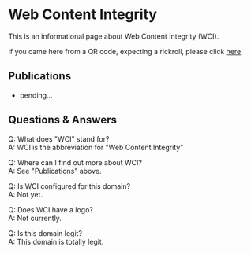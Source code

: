 # Web Content Integrity

This is an informational page about Web Content Integrity (WCI).

If you came here from a QR code, expecting a rickroll, please click [here](https://shattereddisk.github.io/rickroll/rickroll.mp4).


## Publications

- pending…


## Questions & Answers

Q: What does "WCI" stand for?  
A: WCI is the abbreviation for "Web Content Integrity"

Q: Where can I find out more about WCI?  
A: See "Publications" above.

Q: Is WCI configured for this domain?  
A: Not yet.

Q: Does WCI have a logo?  
A: Not currently.

Q: Is this domain legit?  
A: This domain is totally legit.

